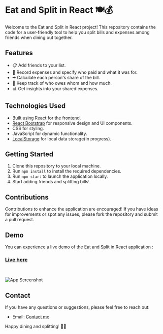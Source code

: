 # Eat and Split in React 🍽️💰

Welcome to the Eat and Split in React project! This repository contains the code for a user-friendly tool to help you split bills and expenses among friends when dining out together.

## Features

- 📋 Add friends to your list.
- 💸 Record expenses and specify who paid and what it was for.
- ➗ Calculate each person's share of the bill.
- 💼 Keep track of who owes whom and how much.
- 📊 Get insights into your shared expenses.

## Technologies Used

- Built using [React](https://reactjs.org/) for the frontend.
- [React Bootstrap](https://react-bootstrap.github.io/) for responsive design and UI components.
- CSS for styling.
- JavaScript for dynamic functionality.
- [LocalStorage](https://developer.mozilla.org/en-US/docs/Web/API/Window/localStorage) for local data storage(In progress).

## Getting Started

1. Clone this repository to your local machine.
2. Run `npm install` to install the required dependencies.
3. Run `npm start` to launch the application locally.
4. Start adding friends and splitting bills!

## Contributions

Contributions to enhance the application are encouraged! If you have ideas for improvements or spot any issues, please fork the repository and submit a pull request.

## Demo

You can experience a live demo of the Eat and Split in React application : <br> <h3> [Live here](https://shadlia.github.io/Eat-N-Split-React)</h3></br>

![App Screenshot](https://github.com/shadlia/Eat-N-Split-React/assets/74935083/c9a4a4b8-f672-4160-9736-3b8985f42aa4)

## Contact

If you have any questions or suggestions, please feel free to reach out:

- Email: [Contact me ](shadliaelamri@gmail.com)

Happy dining and splitting! 🍕🤝

